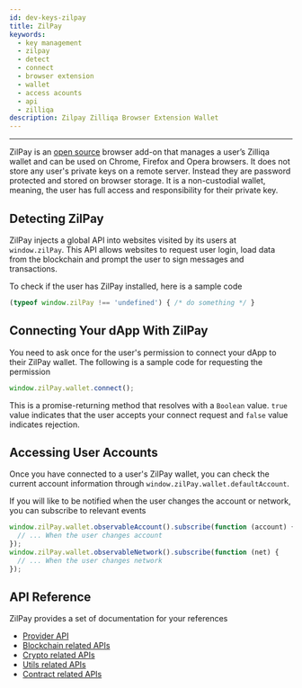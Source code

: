 ```yaml
---
id: dev-keys-zilpay
title: ZilPay
keywords:
  - key management
  - zilpay
  - detect
  - connect
  - browser extension
  - wallet
  - access acounts
  - api
  - zilliqa
description: Zilpay Zilliqa Browser Extension Wallet
---
```


---

ZilPay is an [open source](https://github.com/zilpay/zil-pay) browser add-on that manages a user’s Zilliqa wallet and can be used on Chrome, Firefox and Opera browsers.
It does not store any user's private keys on a remote server. Instead they are password protected and stored on browser storage.
It is a non-custodial wallet, meaning, the user has full access and responsibility for their private key.

## Detecting ZilPay

ZilPay injects a global API into websites visited by its users at
`window.zilPay`. This API allows websites to request user login, load data from the blockchain and prompt the user to sign messages and transactions.

To check if the user has ZilPay installed, here is a sample code

```typescript
(typeof window.zilPay !== 'undefined') { /* do something */ }
```

## Connecting Your dApp With ZilPay

You need to ask once for the user's permission to connect your dApp to their ZilPay wallet. The following is a sample code for requesting the permission

```typescript
window.zilPay.wallet.connect();
```

This is a promise-returning method that resolves with a `Boolean` value. `true` value indicates that the user accepts your connect request and `false` value indicates rejection.

## Accessing User Accounts

Once you have connected to a user's ZilPay wallet, you can check the current account information through `window.zilPay.wallet.defaultAccount`.

If you will like to be notified when the user changes the account or network, you can subscribe to relevant events

```typescript
window.zilPay.wallet.observableAccount().subscribe(function (account) {
  // ... When the user changes account
});
window.zilPay.wallet.observableNetwork().subscribe(function (net) {
  // ... When the user changes network
});
```

## API Reference

ZilPay provides a set of documentation for your references

- [Provider API](https://zilpay.xyz/Documentation/zilliqa-provider/)
- [Blockchain related APIs](https://zilpay.xyz/Documentation/zilliqa-api-blockchain/)
- [Crypto related APIs](https://zilpay.xyz/Documentation/zilliqa-api-crypto/)
- [Utils related APIs](https://zilpay.xyz/Documentation/zilliqa-api-utils/)
- [Contract related APIs](https://zilpay.xyz/Documentation/zilliqa-contracts/)
